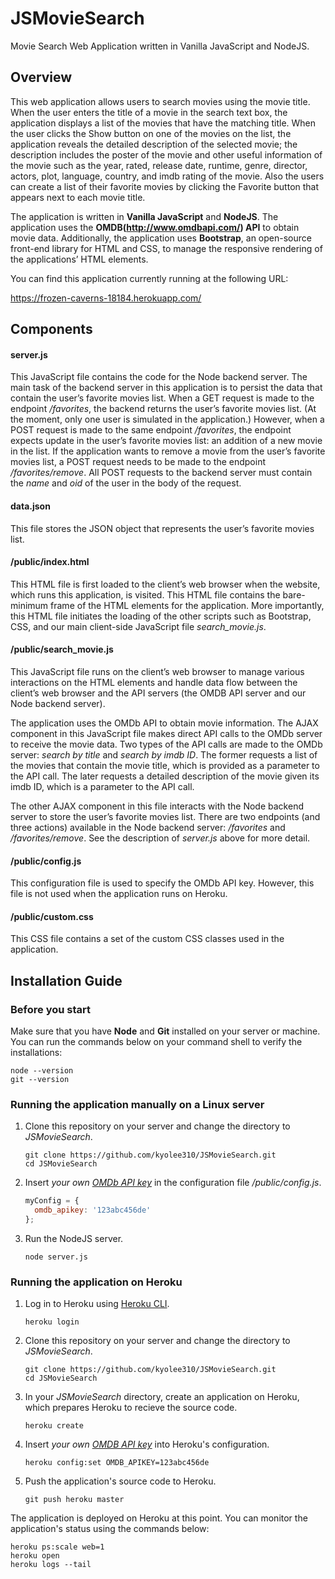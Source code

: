# JSMovieSearch

Movie Search Web Application written in Vanilla JavaScript and NodeJS.

## Overview

This web application allows users to search movies using the movie title. When the user enters the title of a movie in the search text box, the application displays a list of the movies that have the matching title. When the user clicks the Show button on one of the movies on the list, the application reveals the detailed description of the selected movie; the description includes the poster of the movie and other useful information of the movie such as the year, rated, release date, runtime, genre, director, actors, plot, language, country, and imdb rating of the movie. Also the users can create a list of their favorite movies by clicking the Favorite button that appears next to each movie title. 

The application is written in **Vanilla JavaScript** and **NodeJS**. The application uses the **OMDB(http://www.omdbapi.com/) API** to obtain movie data. Additionally, the application uses **Bootstrap**, an open-source front-end library for HTML and CSS, to manage the responsive rendering of the applications’ HTML elements. 

You can find this application currently running at the following URL:

https://frozen-caverns-18184.herokuapp.com/

## Components

#### server.js

This JavaScript file contains the code for the Node backend server. The main task of the backend server in this application is to persist the data that contain the user’s favorite movies list. When a GET request is made to the endpoint _/favorites_, the backend returns the user’s favorite movies list. (At the moment, only one user is simulated in the application.) However, when a POST request is made to the same endpoint _/favorites_, the endpoint expects update in the user’s favorite movies list: an addition of a new movie in the list. If the application wants to remove a movie from the user’s favorite movies list, a POST request needs to be made to the endpoint _/favorites/remove_. All POST requests to the backend server must contain the _name_ and _oid_ of the user in the body of the request.

#### data.json

This file stores the JSON object that represents the user’s favorite movies list.

#### /public/index.html

This HTML file is first loaded to the client’s web browser when the website, which runs this application, is visited. This HTML file contains the bare-minimum frame of the HTML elements for the application. More importantly, this HTML file initiates the loading of the other scripts such as Bootstrap, CSS, and our main client-side JavaScript file _search_movie.js_.

#### /public/search_movie.js

This JavaScript file runs on the client’s web browser to manage various interactions on the HTML elements and handle data flow between the client’s web browser and the API servers (the OMDB API server and our Node backend server).

The application uses the OMDb API to obtain movie information. The AJAX component in this JavaScript file makes direct API calls to the OMDb server to receive the movie data. Two types of the API calls are made to the OMDb server: _search by title_ and _search by imdb ID_. The former requests a list of the movies that contain the movie title, which is provided as a parameter to the API call. The later requests a detailed description of the movie given its imdb ID, which is a parameter to the API call.

The other AJAX component in this file interacts with the Node backend server to store the user’s favorite movies list. There are two endpoints (and three actions) available in the Node backend server: _/favorites_ and _/favorites/remove_. See the description of _server.js_ above for more detail.

#### /public/config.js

This configuration file is used to specify the OMDb API key. However, this file is not used when the application runs on Heroku.

#### /public/custom.css

This CSS file contains a set of the custom CSS classes used in the application. 

## Installation Guide

### Before you start

Make sure that you have **Node** and **Git** installed on your server or machine. You can run the commands below on your command shell to verify the installations:

   ```
   node --version
   git --version
   ```

### Running the application manually on a Linux server

1. Clone this repository on your server and change the directory to _JSMovieSearch_.
   ```
   git clone https://github.com/kyolee310/JSMovieSearch.git
   cd JSMovieSearch
   ```

2. Insert _your own [OMDb API key](http://www.omdbapi.com/)_ in the configuration file _/public/config.js_.
   ```javascript
   myConfig = {
     omdb_apikey: '123abc456de'
   };
   ```

3. Run the NodeJS server.
   ```
   node server.js
   ```

### Running the application on Heroku

1. Log in to Heroku using [Heroku CLI](https://devcenter.heroku.com/articles/heroku-cli).
   ```
   heroku login
   ```

2. Clone this repository on your server and change the directory to _JSMovieSearch_.
   ```
   git clone https://github.com/kyolee310/JSMovieSearch.git
   cd JSMovieSearch
   ```

3. In your _JSMovieSearch_ directory, create an application on Heroku, which prepares Heroku to recieve the source code.
   ```
   heroku create
   ```

4. Insert _your own [OMDB API key](http://www.omdbapi.com/)_ into Heroku's configuration.
   ```
   heroku config:set OMDB_APIKEY=123abc456de
   ```
   
5. Push the application's source code to Heroku.
   ```
   git push heroku master
   ```

The application is deployed on Heroku at this point. You can monitor the application's status using the commands below:
   ```
   heroku ps:scale web=1
   heroku open
   heroku logs --tail
   ```
